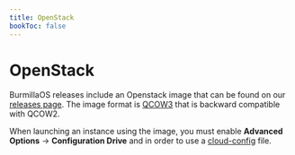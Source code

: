 ```yaml
---
title: OpenStack
bookToc: false
---
```

# OpenStack

BurmillaOS releases include an Openstack image that can be found on our [releases page](https://github.com/burmilla/os/releases). The image format is [QCOW3](https://wiki.qemu.org/Features/Qcow3#Fully_QCOW2_backwards-compatible_feature_set) that is backward compatible with QCOW2.

When launching an instance using the image, you must enable **Advanced Options** -> **Configuration Drive** and in order to use a [cloud-config](/docs/configuration/base/#cloud-config) file.
